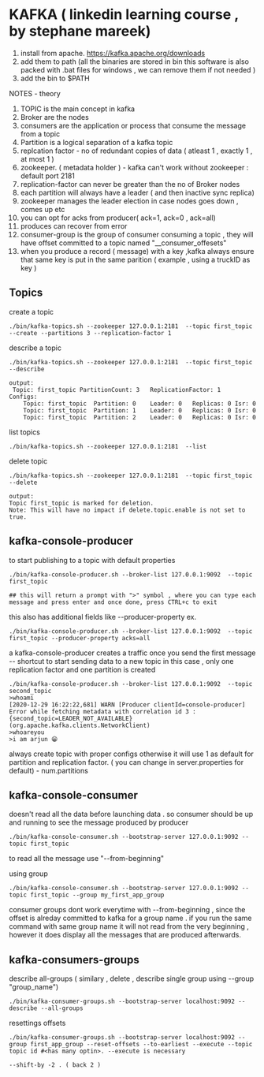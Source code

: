 # KAFKA ( linkedin learning course , by stephane mareek)

1. install from apache. https://kafka.apache.org/downloads
2. add them to path  (all the binaries are stored in bin this software is also packed with .bat files for windows , we can remove them if not needed )
3. add the bin to $PATH

NOTES - theory
1. TOPIC is the main concept in kafka
2. Broker are the nodes
3. consumers are the application or process that consume the message from a topic
4. Partition is a logical separation of a kafka topic
5. replcation factor - no of redundant copies of data ( atleast 1 , exactly 1 , at most 1 ) 
6. zookeeper. ( metadata holder ) - kafka can't work without zookeeper : default port 2181 
7. replication-factor can never be greater than the no of Broker nodes
8. each partition will always have a leader ( and then inactive sync replica)
9. zookeeper manages the leader election in case nodes goes down , comes up etc
10. you can opt for acks from producer( ack=1, ack=0 , ack=all)
11. produces can recover from error 
12. consumer-group is the group of consumer consuming a topic , they will have offset committed to a topic named "__consumer_offesets"
13. when you produce a record ( message) with a key ,kafka always ensure that same key is put in the same parition  ( example , using a truckID as key )


## Topics 

create a topic 
```
./bin/kafka-topics.sh --zookeeper 127.0.0.1:2181  --topic first_topic --create --partitions 3 --replication-factor 1
```

describe a topic 
```
./bin/kafka-topics.sh --zookeeper 127.0.0.1:2181  --topic first_topic  --describe 

output:
 Topic: first_topic	PartitionCount: 3	ReplicationFactor: 1	Configs: 
	Topic: first_topic	Partition: 0	Leader: 0	Replicas: 0	Isr: 0
	Topic: first_topic	Partition: 1	Leader: 0	Replicas: 0	Isr: 0
	Topic: first_topic	Partition: 2	Leader: 0	Replicas: 0	Isr: 0
```

list topics 
```
./bin/kafka-topics.sh --zookeeper 127.0.0.1:2181  --list 
```

delete topic
```
./bin/kafka-topics.sh --zookeeper 127.0.0.1:2181  --topic first_topic --delete

output:
Topic first_topic is marked for deletion.
Note: This will have no impact if delete.topic.enable is not set to true.

```

## kafka-console-producer

to start publishing to a topic with default properties 
```
./bin/kafka-console-producer.sh --broker-list 127.0.0.1:9092  --topic first_topic 

## this will return a prompt with ">" symbol , where you can type each message and press enter and once done, press CTRL+c to exit
```
this also has additional fields like --producer-property 
ex.
```
./bin/kafka-console-producer.sh --broker-list 127.0.0.1:9092  --topic first_topic --producer-property acks=all 
```
a kafka-console-producer creates a traffic once you send the first message -- shortcut to start sending data to a new topic 
in this case , only one replication factor and one partition is created

```
./bin/kafka-console-producer.sh --broker-list 127.0.0.1:9092  --topic second_topic
>whoami
[2020-12-29 16:22:22,681] WARN [Producer clientId=console-producer] Error while fetching metadata with correlation id 3 : {second_topic=LEADER_NOT_AVAILABLE} (org.apache.kafka.clients.NetworkClient)
>whoareyou
>i am arjun 😁

```
always create topic with proper configs otherwise it will use 1 as default for partition and replication factor.
( you can change in server.properties for default) - num.partitions


## kafka-console-consumer 

doesn't read all the data before launching data . so consumer should be up and running to see the message produced by producer
```
./bin/kafka-console-consumer.sh --bootstrap-server 127.0.0.1:9092 --topic first_topic
```

to read all the message use "--from-beginning"

using group 
```
./bin/kafka-console-consumer.sh --bootstrap-server 127.0.0.1:9092 --topic first_topic --group my_first_app_group
```

consumer groups dont work everytime with --from-beginning , since the offset is alreday committed to kafka for a group name . if you run the 
same command with same group name it will not read from the very beginning , 
however it does display all the messages that are produced afterwards. 


## kafka-consumers-groups

describe all-groups  ( similary , delete , describe single group using --group "group_name") 
```
./bin/kafka-consumer-groups.sh --bootstrap-server localhost:9092 --describe --all-groups
```

resettings offsets 
```
./bin/kafka-consumer-groups.sh --bootstrap-server localhost:9092 --group first_app_group --reset-offsets --to-earliest --execute --topic topic id #<has many optin>. --execute is necessary

--shift-by -2 . ( back 2 )
```














